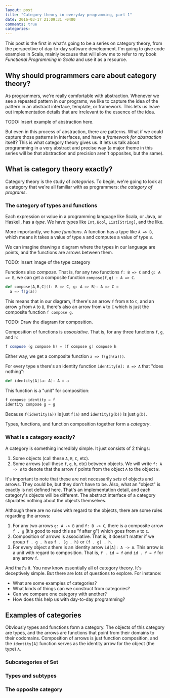 ```yaml
---
layout: post
title: "Category theory in everyday programming, part 1"
date: 2016-03-17 21:09:31 -0400
comments: true
categories: 
---
```


This post is the first in what's going to be a series on category theory, from the perspective of day-to-day software development. I'm going to give code examples in Scala, mainly because that will allow me to refer to my book _Functional Programming in Scala_ and use it as a resource.

## Why should programmers care about category theory?

As programmers, we're really comfortable with abstraction. Whenever we see a repeated pattern in our programs, we like to capture the idea of the pattern in an abstract interface, template, or framework. This lets us leave out implementation details that are irrelevant to the essence of the idea.

TODO: Insert example of abstraction here.

But even in this process of abstraction, there are patterns. What if we could capture those patterns in interfaces, and have a _framework for abstraction_ itself? This is what category theory gives us. It lets us talk about programming in a very abstract and precise way (a major theme in this series will be that abstraction and precision aren't opposites, but the same).

## What is category theory exactly?

Category theory is the study of _categories_. To begin, we're going to look at a category that we're all familiar with as programmers: _the category of programs_.

### The category of types and functions

Each expression or value in a programming language like Scala, or Java, or Haskell, has a _type_. We have types like `Int`, `Bool`, `List[String]`, and the like.

More importantly, we have _functions_. A function has a type like `A => B`, which means it takes a value of type `A` and computes a value of type `B`.

We can imagine drawing a diagram where the types in our language are points, and the functions are arrows between them.

TODO: Insert image of the type category

Functions also _compose_. That is, for any two functions `f: B => C` and `g: A => B`, we can get a composite function `compose(f,g) : A => C`.

``` scala
def compose[A,B,C](f: B => C, g: A => B): A => C =
  a => f(g(a))
```

This means that in our diagram, if there's an arrow `f` from `B` to `C`, and an arrow `g` from `A` to `B`, there's also an arrow from `A` to `C` which is just the composite function `f compose g`.

TODO: Draw the diagram for composition.

Composition of functions is _associative_. That is, for any three functions `f`, `g`, and `h`:

``` scala
f compose (g compose h) = (f compose g) compose h
```

Either way, we get a composite function `a => f(g(h(a)))`.

For every type `A` there's an identity function `identity[A]: A => A` that "does nothing":

``` scala
def identity[A](a: A): A = a
```

This function is a "unit" for composition:

``` scala
f compose identity = f
identity compose g = g
```

Because `f(identity(a))` is just `f(a)` and `identity(g(b))` is just `g(b)`.

Types, functions, and function composition together form a _category_.

### What is a category exactly?

A category is something incredibly simple. It just consists of 2 things:

1. Some objects (call these `A`, `B`, `C`, etc).
2. Some arrows (call these `f`, `g`, `h`, etc) between objects. We will write `f: A -> B` to denote that the arrow `f` points from the object `A` to the object `B`.

It's important to note that these are not necessarily _sets_ of objects and arrows. They could be, but they don't have to be. Also, what an "object" is exactly is not defined here. That's an implementation detail, and each category's objects will be different. The abstract interface of a category stipulates nothing about the objects themselves.

Although there are no rules with regard to the objects, there are some rules regarding the arrows:

1. For any two arrows `g: A -> B` and `f: B -> C`, there is a composite arrow `f . g` (it's good to read this as "f after g") which goes from `A` to `C`.
2. Composition of arrows is associative. That is, it doesn't matter if we group `f . g . h` as `f . (g . h)` or `(f . g) . h`.
3. For every object `A` there is an identity arrow `id[A]: A -> A`. This arrow is a unit with regard to composition. That is, `f . id = f` and `id . f = f` for any arrow `f`.

And that's it. You now know essentially all of category theory. It's deceptively simple. But there are lots of questions to explore. For instance:

* What are some examples of categories?
* What kinds of things can we construct from categories?
* Can we compare one category with another?
* How does this help us with day-to-day programming?

## Examples of categories

Obviously types and functions form a category. The objects of this category are types, and the arrows are functions that point from their domains to their codomains. Composition of arrows is just function composition, and the `identity[A]` function serves as the identity arrow for the object (the type) `A`.

### Subcategories of Set

### Types and subtypes

### The opposite category
